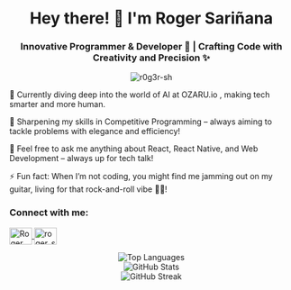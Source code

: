 <h1 align="center">Hey there! 👋 I'm Roger Sariñana</h1> <h3 align="center">Innovative Programmer & Developer 🚀 | Crafting Code with Creativity and Precision ✨</h3> <p align="center"> <img src="https://komarev.com/ghpvc/?username=r0g3r-sh&label=Profile%20views&color=0e75b6&style=flat" alt="r0g3r-sh" /> </p>

🔭 Currently diving deep into the world of AI at OZARU.io , making tech smarter and more human.

🌱 Sharpening my skills in Competitive Programming – always aiming to tackle problems with elegance and efficiency!

💬 Feel free to ask me anything about React, React Native, and Web Development – always up for tech talk!

⚡ Fun fact: When I’m not coding, you might find me jamming out on my guitar, living for that rock-and-roll vibe 🎸🤘!

<h3 align="left">Connect with me:</h3>
<p align="left">
    <a href="https://www.linkedin.com/in/roger-sari%C3%B1ana/" target="blank">
        <img align="center" src="https://raw.githubusercontent.com/rahuldkjain/github-profile-readme-generator/master/src/images/icons/Social/linked-in-alt.svg" alt="Roger Sariñana" height="30" width="40" />
    </a>
    <a href="https://codeforces.com/profile/roger_sh" target="blank">
        <img align="center" src="https://raw.githubusercontent.com/rahuldkjain/github-profile-readme-generator/master/src/images/icons/Social/codeforces.svg" alt="roger_sh" height="30" width="40" />
    </a>
</p>

<div align="center">
    <img src="https://github-readme-stats.vercel.app/api/top-langs/?username=R0g3r-SH&layout=compact&theme=dark&hide=Jupyter%20Notebook" alt="Top Languages" />
</div>

<div align="center">
    <img src="https://github-readme-stats.vercel.app/api?username=R0g3r-SH&show_icons=true&locale=en&theme=dark" alt="GitHub Stats" />
</div>

<div align="center">
    <img src="https://github-readme-streak-stats.herokuapp.com/?user=R0g3r-SH&theme=dark" alt="GitHub Streak" />
</div>
